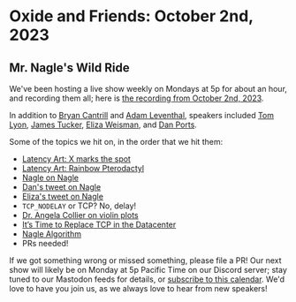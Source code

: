 # Oxide and Friends: October 2nd, 2023

## Mr. Nagle's Wild Ride

We've been hosting a live show weekly on Mondays at 5p for about an hour,
and recording them all; here is
[the recording from October 2nd, 2023](https://youtu.be/mqvVmYhclAg).

In addition to
[Bryan Cantrill](https://mastodon.social/@bcantrill) and
[Adam Leventhal](https://mastodon.social/@ahl),
speakers included
[Tom Lyon](https://mastodon.social/@aka_pugs),
[James Tucker](https://mastodon.social/@raggi@rag.pub),
[Eliza Weisman](https://xantronix.social/@eliza),
and [Dan Ports](https://discuss.systems/@dan).

Some of the topics we hit on, in the order that we hit them:

- [Latency Art: X marks the spot](https://www.brendangregg.com/blog/2009-06-12/latency-art-x-marks-the-spot.html)
- [Latency Art: Rainbow Pterodactyl](https://www.brendangregg.com/blog/2009-03-12/latency-art-rainbow-pterodactyl.html)
- [Nagle on Nagle](https://news.ycombinator.com/item?id=9048947)
- [Dan's tweet on Nagle](https://twitter.com/danrkports/status/1161770217665486848)
- [Eliza's tweet on Nagle](https://twitter.com/mycoliza/status/1698871132026524032)
- `TCP_NODELAY` or TCP? No, delay!
- [Dr. Angela Collier on violin plots](https://www.youtube.com/watch?v=_0QMKFzW9fw)
- [It’s Time to Replace TCP in the Datacenter](https://arxiv.org/pdf/2210.00714.pdf)
- [Nagle Algorithm](https://en.wikipedia.org/wiki/Nagle%27s_algorithm)
- PRs needed!

If we got something wrong or missed something, please file a PR!
Our next show will likely be on Monday at 5p Pacific Time on our Discord
server; stay tuned to our Mastodon feeds for details, or [subscribe to this
calendar](https://sesh.fyi/api/calendar/v2/iMdFbuFRupMwuTiwvXswNU.ics).  We'd
love to have you join us, as we always love to hear from new speakers!

